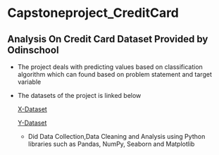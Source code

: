 # Capstoneproject_CreditCard
## Analysis On Credit Card Dataset Provided by Odinschool

* The project deals with predicting values based on classification algorithm which can found based on problem statement and target variable
* The datasets of the project is linked below

  [X-Dataset](https://github.com/Adidata1212/Capstoneproject_CreditCard/blob/main/Credit_card.csv)
  
  [Y-Dataset](https://github.com/Adidata1212/Capstoneproject_CreditCard/blob/main/Credit_card_label.csv)

  * Did Data Collection,Data Cleaning and Analysis using Python libraries such as Pandas, NumPy, Seaborn and Matplotlib 
  
  
  


